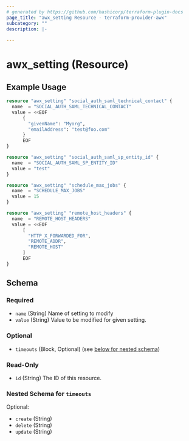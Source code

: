 ```yaml
---
# generated by https://github.com/hashicorp/terraform-plugin-docs
page_title: "awx_setting Resource - terraform-provider-awx"
subcategory: ""
description: |-
  
---
```


# awx_setting (Resource)



## Example Usage

```terraform
resource "awx_setting" "social_auth_saml_technical_contact" {
  name  = "SOCIAL_AUTH_SAML_TECHNICAL_CONTACT"
  value = <<EOF
	  {
	    "givenName": "Myorg",
	    "emailAddress": "test@foo.com"
	  }
	  EOF
}

resource "awx_setting" "social_auth_saml_sp_entity_id" {
  name  = "SOCIAL_AUTH_SAML_SP_ENTITY_ID"
  value = "test"
}

resource "awx_setting" "schedule_max_jobs" {
  name  = "SCHEDULE_MAX_JOBS"
  value = 15
}

resource "awx_setting" "remote_host_headers" {
  name  = "REMOTE_HOST_HEADERS"
  value = <<EOF
	  [
	    "HTTP_X_FORWARDED_FOR",
	    "REMOTE_ADDR",
	    "REMOTE_HOST"
	  ]
	  EOF
}
```

<!-- schema generated by tfplugindocs -->
## Schema

### Required

- `name` (String) Name of setting to modify
- `value` (String) Value to be modified for given setting.

### Optional

- `timeouts` (Block, Optional) (see [below for nested schema](#nestedblock--timeouts))

### Read-Only

- `id` (String) The ID of this resource.

<a id="nestedblock--timeouts"></a>
### Nested Schema for `timeouts`

Optional:

- `create` (String)
- `delete` (String)
- `update` (String)
